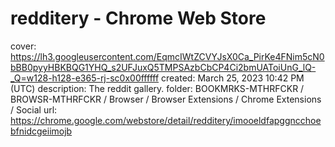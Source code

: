 # redditery - Chrome Web Store

cover: https://lh3.googleusercontent.com/EqmcIWtZCVYJsX0Ca_PirKe4FNim5cN0bBB0pyyHBKBQG1YHQ_s2UFJuxQ5TMPSAzbCbCP4Ci2bmUAToiUnG_lQ-_Q=w128-h128-e365-rj-sc0x00ffffff
created: March 25, 2023 10:42 PM (UTC)
description: The reddit gallery.
folder: BOOKMRKS-MTHRFCKR / BROWSR-MTHRFCKR / Browser / Browser Extensions / Chrome Extensions / Social
url: https://chrome.google.com/webstore/detail/redditery/imooeldfapggncchoebfnidcgeiimojb